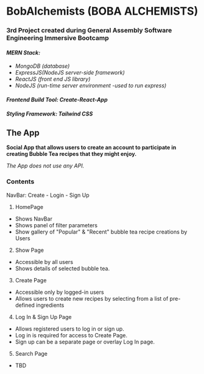 # BobAlchemists (BOBA ALCHEMISTS)

<!-- **Try it here: https://TBC** -->

### 3rd Project created during General Assembly Software Engineering Immersive Bootcamp

#### *MERN Stack:* <br />
- *MongoDB (database)* <br />
- *ExpressJS(NodeJS server-side framework)* <br />
- *ReactJS (front end JS library)* <br />
- *NodeJS (run-time server environment -used to run express)* <br /> 
#### *Frontend Build Tool: Create-React-App* <br /> 
#### *Styling Framework: Tailwind CSS*

## The App

<!-- ![Virtual View Image](./imgSource.jpg "Alt Text") -->
<!-- Source: https://pixabay.com/images/id-XXXXXXXX/ -->

**Social App that allows users to create an account to participate in creating Bubble Tea recipes that they might enjoy.**

*The App does not use any API.*

### Contents

NavBar: Create - Login - Sign Up

1. HomePage
- Shows NavBar
- Shows panel of filter parameters
- Show gallery of "Popular" & "Recent" bubble tea recipe creations by Users 

2. Show Page
- Accessible by all users
- Shows details of selected bubble tea.

3. Create Page
- Accessible only by logged-in users
- Allows users to create new recipes by selecting from a list of pre-defined ingredients

4. Log In & Sign Up Page
- Allows registered users to log in or sign up.
- Log in is required for access to Create Page.
- Sign up can be a separate page or overlay Log In page.

5. Search Page
- TBD
